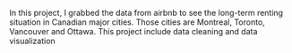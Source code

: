 In this project, I grabbed the data from airbnb to see the long-term renting situation in Canadian major cities. Those cities are Montreal, Toronto, Vancouver and Ottawa.
This project include data cleaning and data visualization
